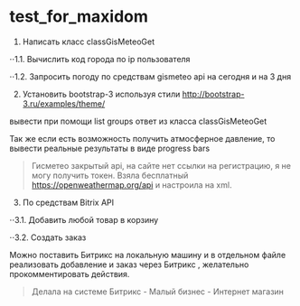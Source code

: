 # test_for_maxidom

1. Написать класс classGisMeteoGet

⋅⋅1.1. Вычислить код города по ip пользователя

⋅⋅1.2. Запросить погоду по средствам gismeteo api на сегодня и на 3 дня

2. Установить bootstrap-3 используя стили http://bootstrap-3.ru/examples/theme/

вывести при помощи list groups ответ из класса classGisMeteoGet

Так же если есть возможность получить атмосферное давление, то вывести реальные результаты в виде progress bars

> Гисметео закрытый api, на сайте нет ссылки на регистрацию, я не могу получить токен. Взяла бесплатный https://openweathermap.org/api и настроила на xml.

3. По средствам Bitrix API

⋅⋅3.1. Добавить любой товар в корзину

⋅⋅3.2. Создать заказ

Можно поставить Битрикс на локальную машину и в отдельном файле реализовать добавление и заказ через Битрикс , желательно прокомментировать действия.

> Делала на системе Битрикс - Малый бизнес - Интернет магазин
